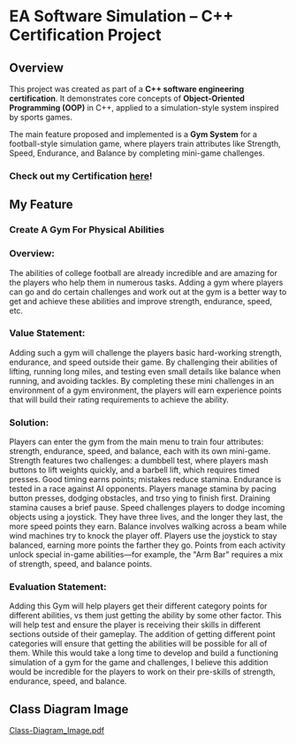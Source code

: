 # EA Software Simulation – C++ Certification Project

## Overview

This project was created as part of a **C++ software engineering certification**. It demonstrates core concepts of **Object-Oriented Programming (OOP)** in C++, applied to a simulation-style system inspired by sports games.

The main feature proposed and implemented is a **Gym System** for a football-style simulation game, where players train attributes like Strength, Speed, Endurance, and Balance by completing mini-game challenges.

### Check out my Certification [here](https://forage-uploads-prod.s3.amazonaws.com/completion-certificates/j43dGscQHtJJ57N54/a77WE3de8qrxWferQ_j43dGscQHtJJ57N54_mGKMFkWbvxWi5DcWt_1749939040287_completion_certificate.pdf)!

## My Feature

### Create A Gym For Physical Abilities

### Overview:
The abilities of college football are already incredible and are amazing for the players who help them in numerous tasks. Adding a gym where players can go and do certain challenges and work out at the gym is a better way to get and achieve these abilities and improve strength, endurance, speed, etc.
 
### Value Statement:
Adding such a gym will challenge the players  basic hard-working strength, endurance, and speed outside their game. By challenging their abilities of lifting, running long miles, and testing even small details like balance when running, and avoiding tackles. By completing these mini challenges in an environment of a gym environment, the players will earn experience points that will build their rating requirements to achieve the ability.
 
### Solution:
Players can enter the gym from the main menu to train four attributes: strength, endurance, speed, and balance, each with its own mini-game.
Strength features two challenges: a dumbbell test, where players mash buttons to lift weights quickly, and a barbell lift, which requires timed presses. Good timing earns points; mistakes reduce stamina.
Endurance is tested in a race against AI opponents. Players manage stamina by pacing button presses, dodging obstacles, and trso ying to finish first. Draining stamina causes a brief pause.
Speed challenges players to dodge incoming objects using a joystick. They have three lives, and the longer they last, the more speed points they earn.
Balance involves walking across a beam while wind machines try to knock the player off. Players use the joystick to stay balanced, earning more points the farther they go.
Points from each activity unlock special in-game abilities—for example, the "Arm Bar" requires a mix of strength, speed, and balance points.
 
### Evaluation Statement:
Adding this Gym will help players get their different category points for different abilities, vs them just getting the ability by some other factor. This will help test and ensure the player is receiving their skills in different sections outside of their gameplay. The addition of getting different point categories will ensure that getting the abilities will be possible for all of them. While this would take a long time to develop and build a functioning simulation of a gym for the game and challenges, I believe this addition would be incredible for the players to work on their pre-skills of strength, endurance, speed, and balance.

## Class Diagram Image

[Class-Diagram_Image.pdf](https://github.com/user-attachments/files/20742690/Flowchart.pdf)

